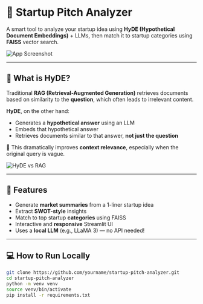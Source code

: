 # 🚀 Startup Pitch Analyzer

A smart tool to analyze your startup idea using **HyDE (Hypothetical Document Embeddings)** + LLMs, then match it to startup categories using **FAISS** vector search.

![App Screenshot](screenshots/ui-demo.png)

---

## 🧠 What is HyDE?

Traditional **RAG (Retrieval-Augmented Generation)** retrieves documents based on similarity to the **question**, which often leads to irrelevant content.

**HyDE**, on the other hand:
- Generates a **hypothetical answer** using an LLM
- Embeds that hypothetical answer
- Retrieves documents similar to that answer, **not just the question**

🔎 This dramatically improves **context relevance**, especially when the original query is vague.

![HyDE vs RAG](screenshots/hyde-vs-rag.gif)

---

## 🎯 Features

- Generate **market summaries** from a 1-liner startup idea
- Extract **SWOT-style** insights
- Match to top startup **categories** using FAISS
- Interactive and **responsive** Streamlit UI
- Uses a **local LLM** (e.g., LLaMA 3) — no API needed!

---

## 💻 How to Run Locally

```bash
git clone https://github.com/yourname/startup-pitch-analyzer.git
cd startup-pitch-analyzer
python -m venv venv
source venv/bin/activate
pip install -r requirements.txt
